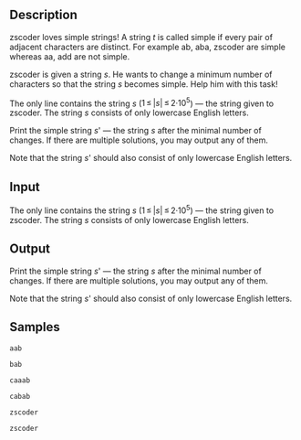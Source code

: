 ## Description

<div><p><span class="tex-font-style-tt">zscoder</span> loves simple strings! A string <span class="tex-span"><i>t</i></span> is called simple if every pair of adjacent characters are distinct. For example <span class="tex-font-style-tt">ab</span>, <span class="tex-font-style-tt">aba</span>, <span class="tex-font-style-tt">zscoder</span> are simple whereas <span class="tex-font-style-tt">aa</span>, <span class="tex-font-style-tt">add</span> are not simple.</p><p><span class="tex-font-style-tt">zscoder</span> is given a string <span class="tex-span"><i>s</i></span>. He wants to change a minimum number of characters so that the string <span class="tex-span"><i>s</i></span> becomes simple. Help him with this task!</p></div><div class="input-specification"><p>The only line contains the string <span class="tex-span"><i>s</i></span> (<span class="tex-span">1 ≤ |<i>s</i>| ≤ 2·10<sup class="upper-index">5</sup></span>) — the string given to <span class="tex-font-style-tt">zscoder</span>. The string <span class="tex-span"><i>s</i></span> consists of only lowercase English letters.</p></div><div class="output-specification"><p>Print the simple string <span class="tex-span"><i>s</i>'</span> — the string <span class="tex-span"><i>s</i></span> after the minimal number of changes. If there are multiple solutions, you may output any of them.</p><p>Note that the string <span class="tex-span"><i>s</i>'</span> should also consist of only lowercase English letters.</p></div>

## Input

<p>The only line contains the string <span class="tex-span"><i>s</i></span> (<span class="tex-span">1 ≤ |<i>s</i>| ≤ 2·10<sup class="upper-index">5</sup></span>) — the string given to <span class="tex-font-style-tt">zscoder</span>. The string <span class="tex-span"><i>s</i></span> consists of only lowercase English letters.</p>

## Output

<p>Print the simple string <span class="tex-span"><i>s</i>'</span> — the string <span class="tex-span"><i>s</i></span> after the minimal number of changes. If there are multiple solutions, you may output any of them.</p><p>Note that the string <span class="tex-span"><i>s</i>'</span> should also consist of only lowercase English letters.</p>

## Samples

```input1
aab

```

```output1
bab

```






```input2
caaab

```

```output2
cabab

```






```input3
zscoder

```

```output3
zscoder

```



